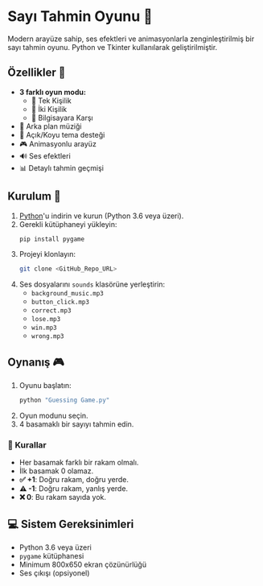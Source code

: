 # Sayı Tahmin Oyunu 🎯

Modern arayüze sahip, ses efektleri ve animasyonlarla zenginleştirilmiş bir sayı tahmin oyunu. Python ve Tkinter kullanılarak geliştirilmiştir.

## Özellikler 🌟

- **3 farklı oyun modu:**
  - 👤 Tek Kişilik
  - 👥 İki Kişilik
  - 🤖 Bilgisayara Karşı
- 🎵 Arka plan müziği
- 🎨 Açık/Koyu tema desteği
- 🎮 Animasyonlu arayüz
- 🔊 Ses efektleri
- 📊 Detaylı tahmin geçmişi

## Kurulum 🔧

1. [Python](https://www.python.org/downloads/)'u indirin ve kurun (Python 3.6 veya üzeri).
2. Gerekli kütüphaneyi yükleyin:
   ```bash
   pip install pygame
   ```
3. Projeyi klonlayın:
   ```bash
   git clone <GitHub_Repo_URL>
   ```
4. Ses dosyalarını `sounds` klasörüne yerleştirin:
   - `background_music.mp3`
   - `button_click.mp3`
   - `correct.mp3`
   - `lose.mp3`
   - `win.mp3`
   - `wrong.mp3`

## Oynanış 🎮

1. Oyunu başlatın:
   ```bash
   python "Guessing Game.py"
   ```
2. Oyun modunu seçin.
3. 4 basamaklı bir sayıyı tahmin edin.

### 📌 Kurallar

- Her basamak farklı bir rakam olmalı.
- İlk basamak 0 olamaz.
- **✅ +1**: Doğru rakam, doğru yerde.
- **⚠️ -1**: Doğru rakam, yanlış yerde.
- **❌ 0**: Bu rakam sayıda yok.

## 💻 Sistem Gereksinimleri

- Python 3.6 veya üzeri
- `pygame` kütüphanesi
- Minimum 800x650 ekran çözünürlüğü
- Ses çıkışı (opsiyonel)
